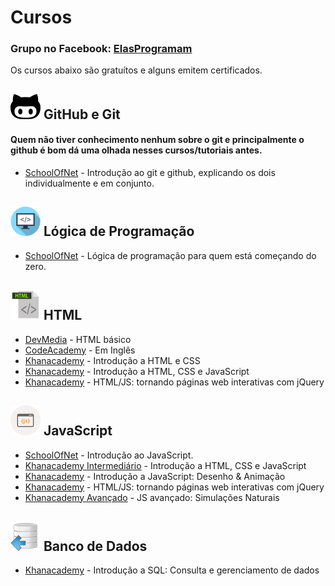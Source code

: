 # Cursos

### Grupo no Facebook: [ElasProgramam](https://www.facebook.com/groups/1952208685018553/)
Os cursos abaixo são gratuítos e alguns emitem certificados.

## ![git](https://github.com/ElasProgramam/Cursos/blob/master/imagens/git.png) GitHub e Git
#### Quem não tiver conhecimento nenhum sobre o git e principalmente o github é bom dá uma olhada nesses cursos/tutoriais antes.

- [SchoolOfNet](https://www.schoolofnet.com/curso-git-e-github/) - Introdução ao git e github, explicando os dois individualmente e em conjunto.

## ![logica](https://github.com/ElasProgramam/Cursos/blob/master/imagens/logica.png) Lógica de Programação

- [SchoolOfNet](https://www.schoolofnet.com/curso-logica-de-programacao/) - Lógica de programação para quem está começando do zero.

## ![HTML](https://github.com/ElasProgramam/Cursos/blob/master/imagens/html.png) HTML

- [DevMedia](https://www.devmedia.com.br/curso/curso-de-html-basico/371) - HTML básico
- [CodeAcademy](https://www.codecademy.com/pt-BR/courses/learn-html-elements/lessons/intro-to-html/exercises/doctype-html?action=lesson_resume&course_redirect=learn-html) - Em Inglês
- [Khanacademy](https://pt.khanacademy.org/computing/computer-programming/html-css) - Introdução a HTML e CSS 
- [Khanacademy](https://pt.khanacademy.org/computing/computer-programming/html-css-js) - Introdução a HTML, CSS e JavaScript 
- [Khanacademy](https://pt.khanacademy.org/computing/computer-programming/html-js-jquery) - HTML/JS: tornando páginas web interativas com jQuery

## ![JavaScript](https://github.com/ElasProgramam/Cursos/blob/master/imagens/javascript.png) JavaScript

- [SchoolOfNet](https://www.schoolofnet.com/curso-iniciando-com-javascript-rev3/) - Introdução ao JavaScript.
- [Khanacademy Intermediário](https://pt.khanacademy.org/computing/computer-programming/html-css-js) - Introdução a HTML, CSS e JavaScript 
- [Khanacademy](https://pt.khanacademy.org/computing/computer-programming/programming) - Introdução a JavaScript: Desenho & Animação 
- [Khanacademy](https://pt.khanacademy.org/computing/computer-programming/html-js-jquery) - HTML/JS: tornando páginas web interativas com jQuery
- [Khanacademy Avançado](https://pt.khanacademy.org/computing/computer-programming/programming-natural-simulations) - JS avançado: Simulações Naturais

## ![Banco de Dados](https://github.com/ElasProgramam/Cursos/blob/master/imagens/database.png) Banco de Dados</h2>

- [Khanacademy](https://pt.khanacademy.org/computing/computer-programming/sql) - Introdução a SQL: Consulta e gerenciamento de dados

